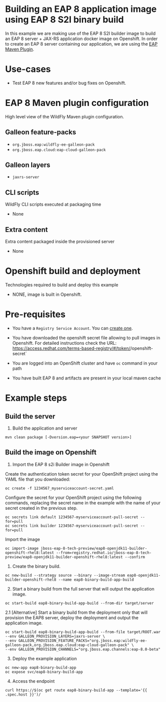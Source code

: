 # Building an EAP 8 application image using EAP 8 S2I binary build

In this example we are making use of the EAP 8 S2I builder image to build an EAP 8 server + JAX-RS application docker image on Openshift.
In order to create an EAP 8 server containing our application, we are using the [EAP Maven Plugin](https://github.com/jbossas/eap-maven-plugin).

# Use-cases

* Test EAP 8 new features and/or bug fixes on Openshift.

# EAP 8 Maven plugin configuration

High level view of the WildFly Maven plugin configuration.

## Galleon feature-packs

* `org.jboss.eap:wildfly-ee-galleon-pack`
* `org.jboss.eap.cloud:eap-cloud-galleon-pack`

## Galleon layers

* `jaxrs-server`

## CLI scripts

WildFly CLI scripts executed at packaging time

* None

## Extra content

Extra content packaged inside the provisioned server

* None

# Openshift build and deployment

Technologies required to build and deploy this example

* NONE, image is built in Openshift.

# Pre-requisites

* You have a `Registry Service Account`. You can [create one](https://access.redhat.com/terms-based-registry/).

* You have downloaded the openshift secret file allowing to pull images in Openshift. For detailed instructions check the URL: https://access.redhat.com/terms-based-registry/#/token/<your user id>/openshift-secret`

* You are logged into an OpenShift cluster and have `oc` command in your path

* You have built EAP 8 and artifacts are present in your local maven cache

# Example steps

## Build the server

1. Build the application  and server

```
mvn clean package [-Dversion.eap=<your SNAPSHOT version>]
```

## Build the image on Openshift

1. Import the EAP 8 s2i Builder image in Openshift

Create the authentication token secret for your OpenShift project using the YAML file that you downloaded:

```
oc create -f 1234567_myserviceaccount-secret.yaml
```

Configure the secret for your OpenShift project using the following commands, 
replacing the secret name in the example with the name of your secret created in the previous step.

```
oc secrets link default 1234567-myserviceaccount-pull-secret --for=pull
oc secrets link builder 1234567-myserviceaccount-pull-secret --for=pull
```

Import the image

```
oc import-image jboss-eap-8-tech-preview/eap8-openjdk11-builder-openshift-rhel8:latest --from=registry.redhat.io/jboss-eap-8-tech-preview/eap8-openjdk11-builder-openshift-rhel8:latest --confirm
```

1. Create the binary build.

```
oc new-build --strategy source --binary --image-stream eap8-openjdk11-builder-openshift-rhel8 --name eap8-binary-build-app-build
```

2. Start a binary build from the full server that will output the application image.

```
oc start-build eap8-binary-build-app-build --from-dir target/server
```

2.1 [Alternative] Start a binary build from the deployment only that will provision the EAP8 server, deploy the deployment and output the application image.

```
oc start-build eap8-binary-build-app-build --from-file target/ROOT.war --env GALLEON_PROVISION_LAYERS=jaxrs-server \
--env GALLEON_PROVISION_FEATURE_PACKS="org.jboss.eap:wildfly-ee-galleon-pack,org.jboss.eap.cloud:eap-cloud-galleon-pack" \
--env GALLEON_PROVISION_CHANNELS="org.jboss.eap.channels:eap-8.0-beta"
```

3. Deploy the example application

```
oc new-app eap8-binary-build-app
oc expose svc/eap8-binary-build-app
```

4. Access the endpoint

```
curl https://$(oc get route eap8-binary-build-app --template='{{ .spec.host }}')/
```
